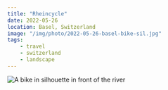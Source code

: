 ```yaml
---
title: "Rheincycle"
date: 2022-05-26
location: Basel, Switzerland
image: "/img/photo/2022-05-26-basel-bike-sil.jpg"
tags:
    - travel
    - switzerland
    - landscape
---
```


![A bike in silhouette in front of the river](/img/photo/2022-05-26-basel-bike-sil.jpg)

